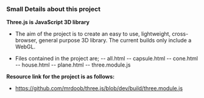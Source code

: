 ### **Small Details about this project**

**Three.js is JavaScript 3D library**

- The aim of the project is to create an easy to use, lightweight, cross-browser, general purpose 3D library. The current builds only include a WebGL.

- Files contained in the project are;
-- all.html
-- capsule.html
-- cone.html
-- house.html
-- plane.html
-- three.module.js

**Resource link for the project is as follows:**

- https://github.com/mrdoob/three.js/blob/dev/build/three.module.js
